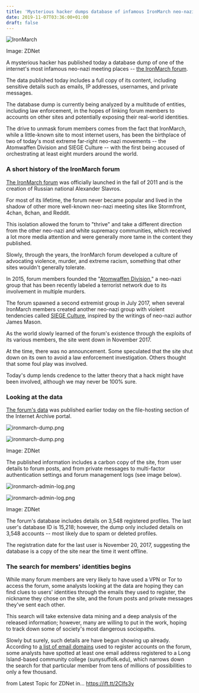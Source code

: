 ```yaml
---
title: 'Mysterious hacker dumps database of infamous IronMarch neo-nazi forum'
date: 2019-11-07T03:36:00+01:00
draft: false
---
```


![IronMarch](https://zdnet4.cbsistatic.com/hub/i/2019/11/07/6b6809a7-5330-41a9-a17b-8f8586304d09/3d0a968cefe92b16f8645f9efc5bb600/ironmarch.png)

Image: ZDNet

A mysterious hacker has published today a database dump of one of the internet's most infamous neo-nazi meeting places -- [the IronMarch forum](https://web.archive.org/web/20170509142136/http://ironmarch.org/).

The data published today includes a full copy of its content, including sensitive details such as emails, IP addresses, usernames, and private messages.

The database dump is currently being analyzed by a multitude of entities, including law enforcement, in the hopes of linking forum members to accounts on other sites and potentially exposing their real-world identities.

The drive to unmask forum members comes from the fact that IronMarch, while a little-known site to most internet users, has been the birthplace of two of today's most extreme far-right neo-nazi movements -- the Atomwaffen Division and SIEGE Culture -- with the first being accused of orchestrating at least eight murders around the world.

### A short history of the IronMarch forum

[The IronMarch forum](https://rationalwiki.org/wiki/Iron_March) was officially launched in the fall of 2011 and is the creation of Russian national Alexander Slavros.

For most of its lifetime, the forum never became popular and lived in the shadow of other more well-known neo-nazi meeting sites like Stormfront, 4chan, 8chan, and Reddit.

This isolation allowed the forum to "thrive" and take a different direction from the other neo-nazi and white supremacy communities, which received a lot more media attention and were generally more tame in the content they published.

Slowly, through the years, the IronMarch forum developed a culture of advocating violence, murder, and extreme racism, something that other sites wouldn't generally tolerate.

In 2015, forum members founded the "[Atomwaffen Division](https://en.wikipedia.org/wiki/Atomwaffen_Division)," a neo-nazi group that has been recently labeled a terrorist network due to its involvement in multiple murders.

The forum spawned a second extremist group in July 2017, when several IronMarch members created another neo-nazi group with violent tendencies called [SIEGE Culture](https://www.counterextremism.com/extremists/james-mason), inspired by the writings of neo-nazi author James Mason.

As the world slowly learned of the forum's existence through the exploits of its various members, the site went down in November 2017.

At the time, there was no announcement. Some speculated that the site shut down on its own to avoid a law enforcement investigation. Others thought that some foul play was involved.

Today's dump lends credence to the latter theory that a hack might have been involved, although we may never be 100% sure.

### Looking at the data

[The forum's data](https://archive.org/details/iron_march_201911) was published earlier today on the file-hosting section of the Internet Archive portal.

![ironmarch-dump.png](https://www.zdnet.com/article/mysterious-hacker-dumps-database-of-infamous-ironmarch-neo-nazi-forum/#ftag=RSSbaffb68)

<span><img src="https://zdnet2.cbsistatic.com/hub/i/2019/11/07/2ebc9568-a37a-498d-8c78-1fa7abb00be6/ca6c3768601bb1f2cff2294be8dd37fa/ironmarch-dump.png" alt="ironmarch-dump.png" /></span>

Image: ZDNet

The published information includes a carbon copy of the site, from user details to forum posts, and from private messages to multi-factor authentication settings and forum management logs (see image below).

![ironmarch-admin-log.png](https://www.zdnet.com/article/mysterious-hacker-dumps-database-of-infamous-ironmarch-neo-nazi-forum/#ftag=RSSbaffb68)

<span><img src="https://zdnet3.cbsistatic.com/hub/i/2019/11/07/1b6fc5aa-cf27-4f34-835d-d18d25dd5368/9800a4d04f64b31b6615fedd89ff0e43/ironmarch-admin-log.png" alt="ironmarch-admin-log.png" /></span>

Image: ZDNet

The forum's database includes details on 3,548 registered profiles. The last user's database ID is 15,218; however, the dump only included details on 3,548 accounts -- most likely due to spam or deleted profiles.

The registration date for the last user is November 20, 2017, suggesting the database is a copy of the site near the time it went offline.

### The search for members' identities begins

While many forum members are very likely to have used a VPN or Tor to access the forum, some analysts looking at the data are hoping they can find clues to users' identities through the emails they used to register, the nickname they chose on the site, and the forum posts and private messages they've sent each other.

This search will take extensive data mining and a deep analysis of the released information; however, many are willing to put in the work, hoping to track down some of society's most dangerous sociopaths.

Slowly but surely, such details are have begun showing up already. According to [a list of email domains](https://pastebin.com/raw/hrYPN40P) used to register accounts on the forum, some analysts have spotted at least one email address registered to a Long Island-based community college (sunysuffolk.edu), which narrows down the search for that particular member from tens of millions of possibilities to only a few thousand.

  
  
from Latest Topic for ZDNet in... https://ift.tt/2Clfs3y